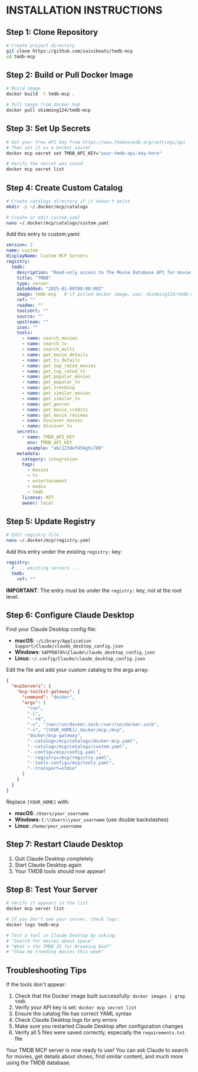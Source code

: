 # INSTALLATION INSTRUCTIONS

## Step 1: Clone Repository

```bash
# Create project directory
git clone https://github.com/zainibeats/tmdb-mcp
cd tmdb-mcp
```

## Step 2: Build or Pull Docker Image

```bash
# Build image
docker build -t tmdb-mcp .

# Pull image from docker hub
docker pull skimming124/tmdb-mcp
```

## Step 3: Set Up Secrets

```bash
# Get your free API key from https://www.themoviedb.org/settings/api
# Then set it as a Docker secret
docker mcp secret set TMDB_API_KEY="your-tmdb-api-key-here"

# Verify the secret was saved
docker mcp secret list
```

## Step 4: Create Custom Catalog

```bash
# Create catalogs directory if it doesn't exist
mkdir -p ~/.docker/mcp/catalogs

# Create or edit custom.yaml
nano ~/.docker/mcp/catalogs/custom.yaml
```

Add this entry to custom.yaml:

```yaml
version: 2
name: custom
displayName: Custom MCP Servers
registry:
  tmdb:
    description: "Read-only access to The Movie Database API for movie and TV information"
    title: "TMDB"
    type: server
    dateAdded: "2025-01-09T00:00:00Z"
    image: tmdb-mcp   # if pulled docker image, use: skimming124/tmdb-mcp:latest
    ref: ""
    readme: ""
    toolsUrl: ""
    source: ""
    upstream: ""
    icon: ""
    tools:
      - name: search_movies
      - name: search_tv
      - name: search_multi
      - name: get_movie_details
      - name: get_tv_details
      - name: get_top_rated_movies
      - name: get_top_rated_tv
      - name: get_popular_movies
      - name: get_popular_tv
      - name: get_trending
      - name: get_similar_movies
      - name: get_similar_tv
      - name: get_genres
      - name: get_movie_credits
      - name: get_movie_reviews
      - name: discover_movies
      - name: discover_tv
    secrets:
      - name: TMDB_API_KEY
        env: TMDB_API_KEY
        example: "abc123def456ghi789"
    metadata:
      category: integration
      tags:
        - movies
        - tv
        - entertainment
        - media
        - tmdb
      license: MIT
      owner: local
```

## Step 5: Update Registry

```bash
# Edit registry file
nano ~/.docker/mcp/registry.yaml
```

Add this entry under the existing `registry:` key:

```yaml
registry:
  # ... existing servers ...
  tmdb:
    ref: ""
```

**IMPORTANT**: The entry must be under the `registry:` key, not at the root level.

## Step 6: Configure Claude Desktop

Find your Claude Desktop config file:
- **macOS**: `~/Library/Application Support/Claude/claude_desktop_config.json`
- **Windows**: `%APPDATA%\Claude\claude_desktop_config.json`
- **Linux**: `~/.config/Claude/claude_desktop_config.json`

Edit the file and add your custom catalog to the args array:

```json
{
  "mcpServers": {
    "mcp-toolkit-gateway": {
      "command": "docker",
      "args": [
        "run",
        "-i",
        "--rm",
        "-v", "/var/run/docker.sock:/var/run/docker.sock",
        "-v", "[YOUR_HOME]/.docker/mcp:/mcp",
        "docker/mcp-gateway",
        "--catalog=/mcp/catalogs/docker-mcp.yaml",
        "--catalog=/mcp/catalogs/custom.yaml",
        "--config=/mcp/config.yaml",
        "--registry=/mcp/registry.yaml",
        "--tools-config=/mcp/tools.yaml",
        "--transport=stdio"
      ]
    }
  }
}
```

Replace `[YOUR_HOME]` with:
- **macOS**: `/Users/your_username`
- **Windows**: `C:\\Users\\your_username` (use double backslashes)
- **Linux**: `/home/your_username`

## Step 7: Restart Claude Desktop

1. Quit Claude Desktop completely
2. Start Claude Desktop again
3. Your TMDB tools should now appear!

## Step 8: Test Your Server

```bash
# Verify it appears in the list
docker mcp server list

# If you don't see your server, check logs:
docker logs tmdb-mcp

# Test a tool in Claude Desktop by asking:
# "Search for movies about space"
# "What's the TMDB ID for Breaking Bad?"
# "Show me trending movies this week"
```

## Troubleshooting Tips

If the tools don't appear:
1. Check that the Docker image built successfully: `docker images | grep tmdb`
2. Verify your API key is set: `docker mcp secret list`
3. Ensure the catalog file has correct YAML syntax
4. Check Claude Desktop logs for any errors
5. Make sure you restarted Claude Desktop after configuration changes
6. Verify all 5 files were saved correctly, especially the `requirements.txt` file

Your TMDB MCP server is now ready to use! You can ask Claude to search for movies, get details about shows, find similar content, and much more using the TMDB database.
